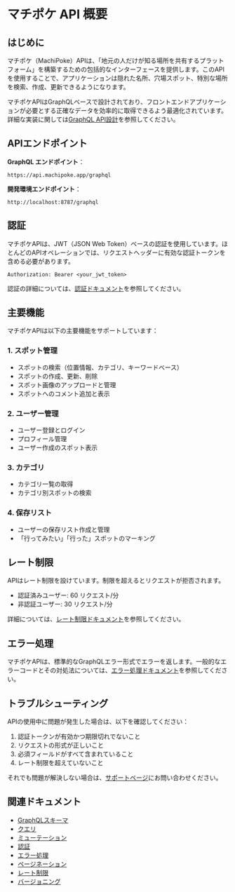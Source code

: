 # マチポケ API 概要

## はじめに

マチポケ（MachiPoke）APIは、「地元の人だけが知る場所を共有するプラットフォーム」を構築するための包括的なインターフェースを提供します。このAPIを使用することで、アプリケーションは隠れた名所、穴場スポット、特別な場所を検索、作成、更新できるようになります。

マチポケAPIはGraphQLベースで設計されており、フロントエンドアプリケーションが必要とする正確なデータを効率的に取得できるよう最適化されています。詳細な実装に関しては[GraphQL API設計](/docs/architecture/api.md)を参照してください。

## APIエンドポイント

**GraphQL エンドポイント**：
```
https://api.machipoke.app/graphql
```

**開発環境エンドポイント**：
```
http://localhost:8787/graphql
```

## 認証

マチポケAPIは、JWT（JSON Web Token）ベースの認証を使用しています。ほとんどのAPIオペレーションでは、リクエストヘッダーに有効な認証トークンを含める必要があります。

```
Authorization: Bearer <your_jwt_token>
```

認証の詳細については、[認証ドキュメント](./authentication.md)を参照してください。

## 主要機能

マチポケAPIは以下の主要機能をサポートしています：

### 1. スポット管理

- スポットの検索（位置情報、カテゴリ、キーワードベース）
- スポットの作成、更新、削除
- スポット画像のアップロードと管理
- スポットへのコメント追加と表示

### 2. ユーザー管理

- ユーザー登録とログイン
- プロフィール管理
- ユーザー作成のスポット表示

### 3. カテゴリ

- カテゴリ一覧の取得
- カテゴリ別スポットの検索

### 4. 保存リスト

- ユーザーの保存リスト作成と管理
- 「行ってみたい」「行った」スポットのマーキング

## レート制限

APIはレート制限を設けています。制限を超えるとリクエストが拒否されます。

- 認証済みユーザー: 60 リクエスト/分
- 非認証ユーザー: 30 リクエスト/分

詳細については、[レート制限ドキュメント](./rate-limiting.md)を参照してください。

## エラー処理

マチポケAPIは、標準的なGraphQLエラー形式でエラーを返します。一般的なエラーコードとその対処法については、[エラー処理ドキュメント](./error-handling.md)を参照してください。

## トラブルシューティング

APIの使用中に問題が発生した場合は、以下を確認してください：

1. 認証トークンが有効かつ期限切れでないこと
2. リクエストの形式が正しいこと
3. 必須フィールドがすべて含まれていること
4. レート制限を超えていないこと

それでも問題が解決しない場合は、[サポートページ](https://machipoke.app/support)にお問い合わせください。

## 関連ドキュメント

- [GraphQLスキーマ](./schema.md)
- [クエリ](./queries.md)
- [ミューテーション](./mutations.md)
- [認証](./authentication.md)
- [エラー処理](./error-handling.md)
- [ページネーション](./pagination.md)
- [レート制限](./rate-limiting.md)
- [バージョニング](./versioning.md)
